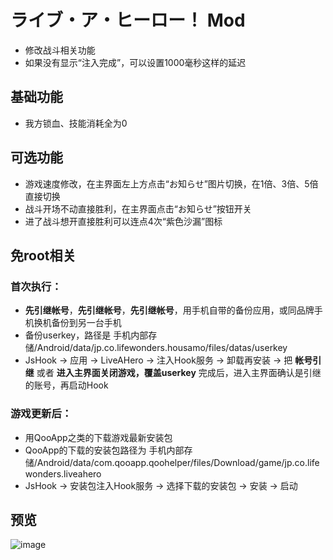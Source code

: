 # ライブ・ア・ヒーロー！ Mod
* 修改战斗相关功能
* 如果没有显示“注入完成”，可以设置1000毫秒这样的延迟

## 基础功能
* 我方锁血、技能消耗全为0

## 可选功能
* 游戏速度修改，在主界面左上方点击“お知らせ”图片切换，在1倍、3倍、5倍直接切换
* 战斗开场不动直接胜利，在主界面点击“お知らせ”按钮开关
* 进了战斗想开直接胜利可以连点4次“紫色沙漏”图标

## 免root相关
### 首次执行：
* **先引继帐号**，**先引继帐号**，**先引继帐号**，用手机自带的备份应用，或同品牌手机换机备份到另一台手机
* 备份userkey，路径是 手机内部存储/Android/data/jp.co.lifewonders.housamo/files/datas/userkey
* JsHook -> 应用 -> LiveAHero -> 注入Hook服务 -> 卸载再安装 -> 把 **帐号引继** 或者 **进入主界面关闭游戏，覆盖userkey** 完成后，进入主界面确认是引继的账号，再启动Hook
### 游戏更新后：
* 用QooApp之类的下载游戏最新安装包
* QooApp的下载的安装包路径为 手机内部存储/Android/data/com.qooapp.qoohelper/files/Download/game/jp.co.lifewonders.liveahero
* JsHook -> 安装包注入Hook服务 -> 选择下载的安装包 -> 安装 -> 启动
  
## 预览
![image](https://i.imgur.com/eiX2Jp0.jpg)

